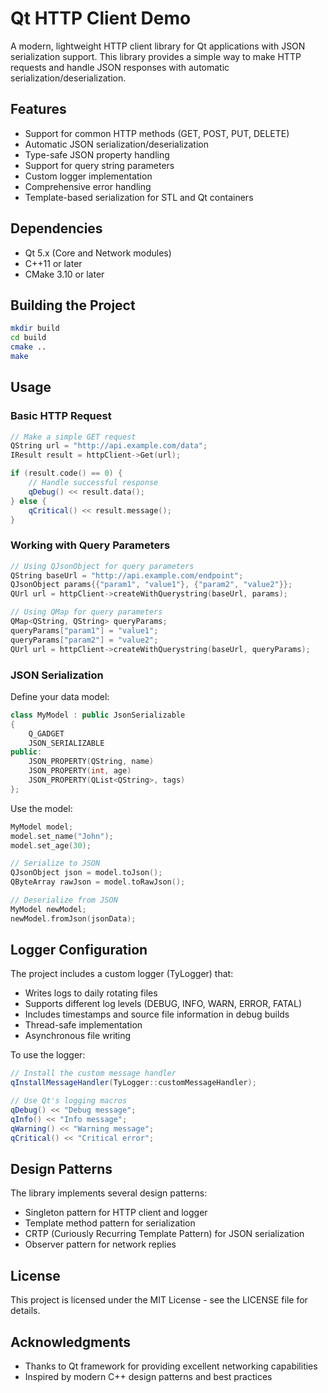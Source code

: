 # Qt HTTP Client Demo

A modern, lightweight HTTP client library for Qt applications with JSON serialization support. This library provides a simple way to make HTTP requests and handle JSON responses with automatic serialization/deserialization.

## Features

- Support for common HTTP methods (GET, POST, PUT, DELETE)
- Automatic JSON serialization/deserialization
- Type-safe JSON property handling
- Support for query string parameters
- Custom logger implementation
- Comprehensive error handling
- Template-based serialization for STL and Qt containers

## Dependencies

- Qt 5.x (Core and Network modules)
- C++11 or later
- CMake 3.10 or later

## Building the Project

```bash
mkdir build
cd build
cmake ..
make
```

## Usage

### Basic HTTP Request

```cpp
// Make a simple GET request
QString url = "http://api.example.com/data";
IResult result = httpClient->Get(url);

if (result.code() == 0) {
    // Handle successful response
    qDebug() << result.data();
} else {
    qCritical() << result.message();
}
```

### Working with Query Parameters

```cpp
// Using QJsonObject for query parameters
QString baseUrl = "http://api.example.com/endpoint";
QJsonObject params{{"param1", "value1"}, {"param2", "value2"}};
QUrl url = httpClient->createWithQuerystring(baseUrl, params);

// Using QMap for query parameters
QMap<QString, QString> queryParams;
queryParams["param1"] = "value1";
queryParams["param2"] = "value2";
QUrl url = httpClient->createWithQuerystring(baseUrl, queryParams);
```

### JSON Serialization

Define your data model:

```cpp
class MyModel : public JsonSerializable
{
    Q_GADGET
    JSON_SERIALIZABLE
public:
    JSON_PROPERTY(QString, name)
    JSON_PROPERTY(int, age)
    JSON_PROPERTY(QList<QString>, tags)
};
```

Use the model:

```cpp
MyModel model;
model.set_name("John");
model.set_age(30);

// Serialize to JSON
QJsonObject json = model.toJson();
QByteArray rawJson = model.toRawJson();

// Deserialize from JSON
MyModel newModel;
newModel.fromJson(jsonData);
```

## Logger Configuration

The project includes a custom logger (TyLogger) that:

- Writes logs to daily rotating files
- Supports different log levels (DEBUG, INFO, WARN, ERROR, FATAL)
- Includes timestamps and source file information in debug builds
- Thread-safe implementation
- Asynchronous file writing

To use the logger:

```cpp
// Install the custom message handler
qInstallMessageHandler(TyLogger::customMessageHandler);

// Use Qt's logging macros
qDebug() << "Debug message";
qInfo() << "Info message";
qWarning() << "Warning message";
qCritical() << "Critical error";
```

## Design Patterns

The library implements several design patterns:

- Singleton pattern for HTTP client and logger
- Template method pattern for serialization
- CRTP (Curiously Recurring Template Pattern) for JSON serialization
- Observer pattern for network replies

## License

This project is licensed under the MIT License - see the LICENSE file for details.

## Acknowledgments

- Thanks to Qt framework for providing excellent networking capabilities
- Inspired by modern C++ design patterns and best practices